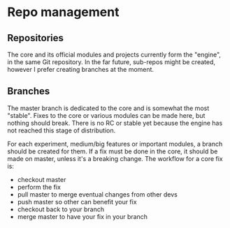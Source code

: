Repo management
=================

Repositories
--------------

The core and its official modules and projects currently form the "engine", in the same Git repository.
In the far future, sub-repos might be created, however I prefer creating branches at the moment.


Branches
---------

The master branch is dedicated to the core and is somewhat the most "stable".
Fixes to the core or various modules can be made here, but nothing should break.
There is no RC or stable yet because the engine has not reached this stage of distribution.

For each experiment, medium/big features or important modules, a branch should be created for them.
If a fix must be done in the core, it should be made on master, unless it's a breaking change.
The workflow for a core fix is:
* checkout master
* perform the fix
* pull master to merge eventual changes from other devs
* push master so other can benefit your fix
* checkout back to your branch
* merge master to have your fix in your branch
